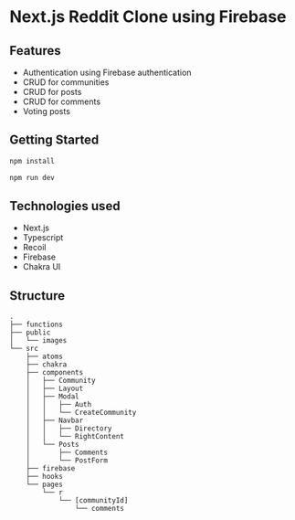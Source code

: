 # Next.js Reddit Clone using Firebase

## Features

- Authentication using Firebase authentication
- CRUD for communities
- CRUD for posts
- CRUD for comments
- Voting posts

## Getting Started

```bash
npm install

npm run dev
```

## Technologies used

- Next.js
- Typescript
- Recoil
- Firebase
- Chakra UI

## Structure

```
.
├── functions
├── public
│   └── images
└── src
    ├── atoms
    ├── chakra
    ├── components
    │   ├── Community
    │   ├── Layout
    │   ├── Modal
    │   │   ├── Auth
    │   │   └── CreateCommunity
    │   ├── Navbar
    │   │   ├── Directory
    │   │   └── RightContent
    │   └── Posts
    │       ├── Comments
    │       └── PostForm
    ├── firebase
    ├── hooks
    └── pages
        └── r
            └── [communityId]
                └── comments
```
